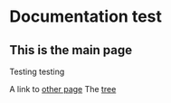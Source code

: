 # Documentation test

## This is the main page

Testing testing

A link to [other page](./other.md)
The [tree](./tree.md)
